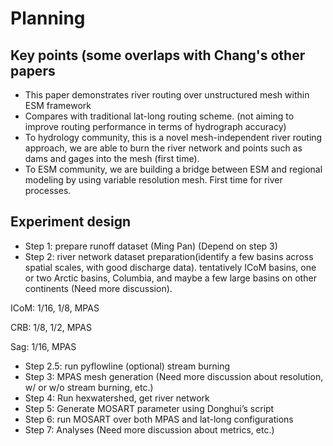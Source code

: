 # Planning

## Key points (some overlaps with Chang's other papers

* This paper demonstrates river routing over unstructured mesh within ESM framework
* Compares with traditional lat-long routing scheme. (not aiming to improve routing performance in terms of hydrograph accuracy)
* To hydrology community, this is a novel mesh-independent river routing approach, we are able to burn the river network and points such as dams and gages into the mesh (first time).
* To ESM community, we are building a bridge between ESM and regional modeling by using variable resolution mesh. First time for river processes.


## Experiment design

* Step 1: prepare runoff dataset (Ming Pan) (Depend on step 3)
* Step 2: river network dataset preparation(identify a few basins across spatial scales, with good discharge data). tentatively ICoM basins, one or two Arctic basins, Columbia, and maybe a few large basins on other continents (Need more discussion).

ICoM: 1/16, 1/8, MPAS

CRB: 1/8, 1/2, MPAS

Sag: 1/16, MPAS

* Step 2.5: run pyflowline (optional) stream burning 
* Step 3: MPAS mesh generation (Need more discussion about resolution, w/ or w/o stream burning, etc.)
* Step 4: Run hexwatershed, get river network
* Step 5: Generate MOSART parameter using Donghui’s script
* Step 6: run MOSART over both MPAS and lat-long configurations
* Step 7: Analyses (Need more discussion about metrics, etc.)
